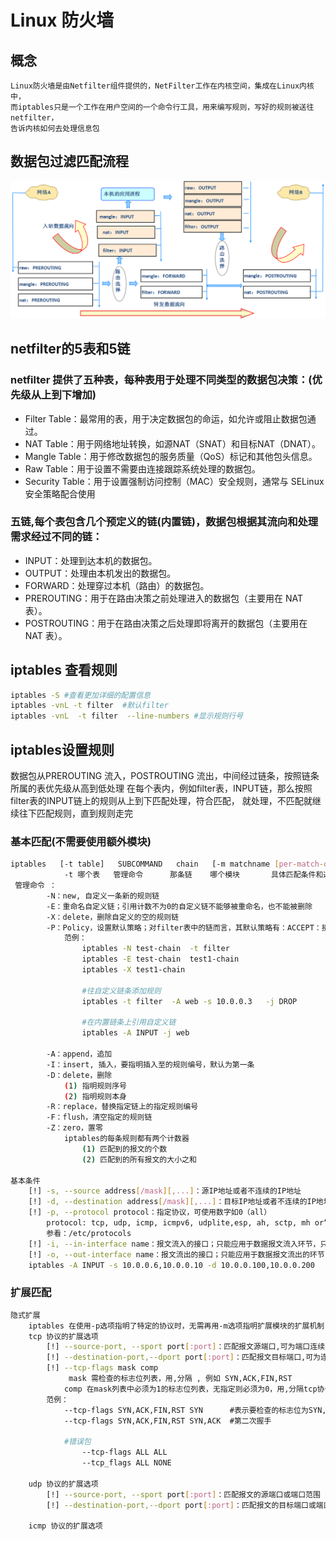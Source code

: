 # Linux 防火墙

## 概念
    Linux防火墙是由Netfilter组件提供的，NetFilter工作在内核空间，集成在Linux内核中，
    而iptables只是一个工作在用户空间的一个命令行工具，用来编写规则，写好的规则被送往netfilter，
    告诉内核如何去处理信息包

## 数据包过滤匹配流程

<img src="../images/iptables01.png">

## netfilter的5表和5链
### netfilter 提供了五种表，每种表用于处理不同类型的数据包决策：(优先级从上到下增加)
* Filter Table：最常用的表，用于决定数据包的命运，如允许或阻止数据包通过。
* NAT Table：用于网络地址转换，如源NAT（SNAT）和目标NAT（DNAT）。
* Mangle Table：用于修改数据包的服务质量（QoS）标记和其他包头信息。
* Raw Table：用于设置不需要由连接跟踪系统处理的数据包。
* Security Table：用于设置强制访问控制（MAC）安全规则，通常与 SELinux 安全策略配合使用
### 五链,每个表包含几个预定义的链(内置链)，数据包根据其流向和处理需求经过不同的链：
* INPUT：处理到达本机的数据包。
* OUTPUT：处理由本机发出的数据包。
* FORWARD：处理穿过本机（路由）的数据包。
* PREROUTING：用于在路由决策之前处理进入的数据包（主要用在 NAT 表）。
* POSTROUTING：用于在路由决策之后处理即将离开的数据包（主要用在 NAT 表）。

## iptables 查看规则
```bash
iptables -S #查看更加详细的配置信息
iptables -vnL -t filter  #默认filter
iptables -vnL  -t filter  --line-numbers #显示规则行号
```

## iptables设置规则
数据包从PREROUTING 流入，POSTROUTING 流出，中间经过链条，按照链条所属的表优先级从高到低处理
在每个表内，例如filter表，INPUT链，那么按照filter表的INPUT链上的规则从上到下匹配处理，符合匹配，
就处理，不匹配就继续往下匹配规则，直到规则走完

### 基本匹配(不需要使用额外模块)
```bash
iptables   [-t table]   SUBCOMMAND   chain   [-m matchname [per-match-options]]   -j targetname [per-target-options]
            -t 哪个表   管理命令      那条链    哪个模块       具体匹配条件和选项      处理动作      
 管理命令 ：
        -N：new, 自定义一条新的规则链
        -E：重命名自定义链；引用计数不为0的自定义链不能够被重命名，也不能被删除
        -X：delete，删除自定义的空的规则链
        -P：Policy，设置默认策略；对filter表中的链而言，其默认策略有：ACCEPT：接受, DROP：丢弃
            范例：
                iptables -N test-chain  -t filter
                iptables -E test-chain  test1-chain
                iptables -X test1-chain

                #往自定义链条添加规则
                iptables -t filter  -A web -s 10.0.0.3   -j DROP 

                #在内置链条上引用自定义链
                iptables -A INPUT -j web
        
        -A：append，追加
        -I：insert, 插入，要指明插入至的规则编号，默认为第一条
        -D：delete，删除
            (1) 指明规则序号
            (2) 指明规则本身
        -R：replace，替换指定链上的指定规则编号
        -F：flush，清空指定的规则链
        -Z：zero，置零
            iptables的每条规则都有两个计数器
                (1) 匹配到的报文的个数
                (2) 匹配到的所有报文的大小之和

基本条件
    [!] -s, --source address[/mask][,...]：源IP地址或者不连续的IP地址
    [!] -d, --destination address[/mask][,...]：目标IP地址或者不连续的IP地址
    [!] -p, --protocol protocol：指定协议，可使用数字如0（all）
        protocol: tcp, udp, icmp, icmpv6, udplite,esp, ah, sctp, mh or“all“
        参看：/etc/protocols
    [!] -i, --in-interface name：报文流入的接口；只能应用于数据报文流入环节，只应用于INPUT、FORWARD、PREROUTING链
    [!] -o, --out-interface name：报文流出的接口；只能应用于数据报文流出的环节，只应用于FORWARD、OUTPUT、POSTROUTING链
    iptables -A INPUT -s 10.0.0.6,10.0.0.10 -d 10.0.0.100,10.0.0.200  ! -p icmp -i eth0 -j REJECT

```

### 扩展匹配
```bash
隐式扩展
    iptables 在使用-p选项指明了特定的协议时，无需再用-m选项指明扩展模块的扩展机制，不需要手动加载扩展模块
    tcp 协议的扩展选项
        [!] --source-port, --sport port[:port]：匹配报文源端口,可为端口连续范围
        [!] --destination-port,--dport port[:port]：匹配报文目标端口,可为连续范围
        [!] --tcp-flags mask comp
             mask 需检查的标志位列表，用,分隔 , 例如 SYN,ACK,FIN,RST
            comp 在mask列表中必须为1的标志位列表，无指定则必须为0，用,分隔tcp协议的扩展选项
        范例：
            --tcp-flags SYN,ACK,FIN,RST SYN      #表示要检查的标志位为SYN,ACK,FIN,RST四个，其中SYN必须为1，余下的必须为0，第一次握手
            --tcp-flags SYN,ACK,FIN,RST SYN,ACK  #第二次握手

            #错误包
                --tcp-flags ALL ALL  
                --tcp_flags ALL NONE

    udp 协议的扩展选项
        [!] --source-port, --sport port[:port]：匹配报文的源端口或端口范围
        [!] --destination-port,--dport port[:port]：匹配报文的目标端口或端口范围

    icmp 协议的扩展选项
        
```



